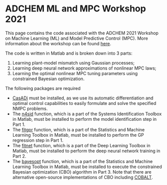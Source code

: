 # ADCHEM ML and MPC Workshop 2021

This page contains the code associated with the ADCHEM 2021 Workshop on Machine Learning (ML) and Model Predictive Control (MPC). More information about the workshop can be found [here](https://www.adchem2021.org/workshop-machine-learning).

The code is written in Matlab and is broken down into 3 parts: 
1. Learning plant-model mismatch using Gaussian processes;
2. Learning deep neural network approximations of nonlinear MPC laws; 
3. Learning the optimal nonlinear MPC tuning parameters using constrained Bayesian optimization. 

The following packages are required
* [CasADi](https://web.casadi.org) must be installed, as we use its automatic differentiation and optimal control capabilities to easily formulate and solve the specified NMPC problems. 
* The [n4sid](https://www.mathworks.com/help/ident/ref/n4sid.html) function, which is a part of the Systems Identification Toolbox in Matlab, must be installed to perform the model identification step in Part 1.
* The [fitgpr](https://www.mathworks.com/help/stats/fitrgp.html) function, which is a part of the Statistics and Machine Learning Toolbox in Matlab, must be installed to perform the GP regression step in Part 1. 
* The [fitnet](https://www.mathworks.com/help/deeplearning/ref/fitnet.html) function, which is a part of the Deep Learning Toolbox in Matlab, must be installed to perform the deep neural network training in Part 2. 
* The [bayesopt](https://www.mathworks.com/help/stats/bayesopt.html) function, which is a part of the Statistics and Machine Learning Toolbox in Matlab, must be installed to execute the constrained Bayesian optimization (CBO) algorithm in Part 3. Note that there are alternative open-source implementations of CBO including [COBALT](https://github.com/joelpaulson/COBALT#readme). 
